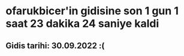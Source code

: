 # ofarukbicer'in gidisine son 1 gun 1 saat 23 dakika 24 saniye kaldi

## Gidis tarihi: 30.09.2022 :(